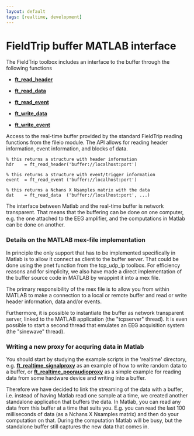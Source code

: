 ```yaml
---
layout: default
tags: [realtime, development]
---
```


# FieldTrip buffer MATLAB interface

The FieldTrip toolbox includes an interface to the buffer through the following functions

*  **[ft_read_header](/reference/ft_read_header)**

*  **[ft_read_data](/reference/ft_read_data)**

*  **[ft_read_event](/reference/ft_read_event)**

*  **[ft_write_data](/reference/ft_write_data)**

*  **[ft_write_event](/reference/ft_write_event)**

Access to the real-time buffer provided by the standard FieldTrip reading functions from the fileio module. The API allows for reading header information, event information, and blocks of data. 

    % this returns a structure with header information
    hdr    = ft_read_header('buffer://localhost:port')       
    
    % this returns a structure with event/trigger information
    event  = ft_read_event ('buffer://localhost:port')       
    
    % this returns a Nchans X Nsamples matrix with the data
    dat    = ft_read_data  ('buffer://localhost:port', ...)  

The interface between Matlab and the real-time buffer is network transparent. That means that the buffering can be done on one computer, e.g. the one attached to the EEG amplifier, and the computations in Matlab can be done on another. 

### Details on the MATLAB mex-file implementation

In principle the only support that has to be implemented specifically in Matlab is to allow it connect as client to the buffer server. That could be done using the pnet function from the tcp_udp_ip toolbox. For efficiency reasons and for simplicity, we also have made a direct implementation of the buffer source code in MATLAB by wrappint it into a mex file. 

The primary responsibility of the mex file is to allow you from within MATLAB to make a connection to a local or remote buffer and read or write header information, data and/or events.

Furthermore, it is possible to instantiate the buffer as network transparent server, linked to the MATLAB application (the "tcpserver" thread). It is even possible to start a second thread that emulates an EEG acquisition system (the "sinewave" thread).

### Writing a new proxy for acquring data in Matlab

You should start by studying the example scripts in the 'realtime' directory, e.g. **[ft_realtime_signalproxy](/reference/ft_realtime_signalproxy)** as an example of how to write random data to a buffer, or **[ft_realtime_pooraudioproxy](/reference/ft_realtime_pooraudioproxy)** as a simple example for reading data from some hardware device and writing into a buffer.

Therefore we have decided to link the streaming of the data with a buffer, i.e. instead of having Matlab read one sample at a time, we created another standalone application that buffers the data. In Matlab, you can read any data from this buffer at a time that suits you. E.g. you can read the last 100 milliseconds of data (as a Nchans X Nsamples matrix) and then do your computation on that. During the computation Matlab will be busy, but the standalone buffer still captures the new data that comes in.


